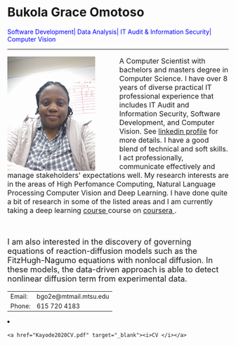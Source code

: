 
<h1>Bukola Grace Omotoso</h1>
<div class="info2">
<span style="color:blue;font-weight:normal">Software Development| Data Analysis| IT Audit & Information Security| Computer Vision</span>
</div>

<hr/>

<div id="container">

<img src="grace_photo.jpg" alt="Picture of Grace Omotoso" width="200" height="260" align="left" style="margin-top: 0px; margin-right: 55px; margin-bottom: 0px; margin-left: 0px;">

<p style="font-size: 16px;">
A Computer Scientist with bachelors and masters degree in Computer Science.  I have over 8 years of diverse practical IT professional experience that includes IT Audit and Information Security, Software Development, and Computer Vision. See <a href="https://www.linkedin.com/in/bukola-grace-omotoso-18003345/
 " target="_blank">linkedin profile</a> for more details. I have a good blend of technical and soft skills. I act professionally, communicate effectively and manage stakeholders' expectations well. My research interests are in the areas of High Perfomance Computing, Natural Language Processing Computer Vision and Deep Learning. 
I have done quite a bit of research in some of the listed areas and I am currently taking a deep learning <a href="https://www.coursera.org/specializations/deep-learning
" target="_blank">course </a>course on  <a href="https://www.coursera.org
" target="_blank">coursera </a>.
 
</p>
<br clear="left">
<p style="font-size: 18px;">
I am also interested in the discovery of governing equations of reaction-diffusion models such as the FitzHugh-Nagumo
equations with nonlocal diffusion. In these models, the data-driven approach is able to detect nonlinear diffusion term
from experimental data.


</p>

<div class="info">

</div>

<table>

<tbody><tr>
<td class="ciname">Email: </td>
<td class="cidata">
bgo2e@mtmail.mtsu.edu
</td>
</tr>


<tr>
<td class="ciname">Phone: </td>
<td class="cidata">615 720 4183</td>
</tr>

</tbody></table>

<li>

    <a href="Kayode2020CV.pdf" target="_blank"><i>CV </i></a>

</li><table class="vita">
<tbody><tr valign="top">

</tr></tbody></table>

<p></p>

</div>


